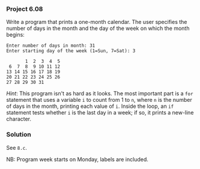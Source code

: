 ### Project 6.08
Write a program that prints a one-month calendar. The user specifies the number
of days in the month and the day of the week on which the month begins:

```
Enter number of days in month: 31
Enter starting day of the week (1=Sun, 7=Sat): 3

       1  2  3  4  5
 6  7  8  9 10 11 12
13 14 15 16 17 18 19
20 21 22 23 24 25 26
27 28 29 30 31
```

*Hint*: This program isn't as hard as it looks. The most important part is a
`for` statement that uses a variable `i` to count from 1 to `n`, where `n` is
the number of days in the month, printing each value of `i`. Inside the loop, an
`if` statement tests whether `i` is the last day in a week; if so, it prints a
new-line character.

### Solution
See `8.c`.

NB: Program week starts on Monday, labels are included.
